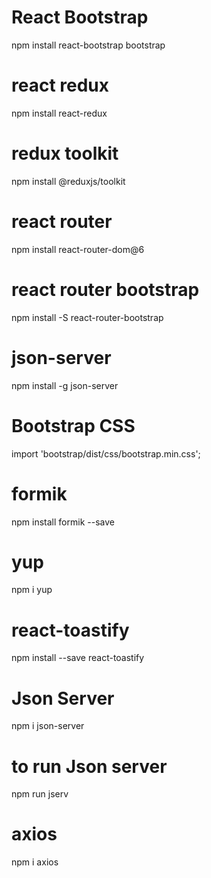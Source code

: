 # React Bootstrap

npm install react-bootstrap bootstrap

# react redux

npm install react-redux

# redux toolkit

npm install @reduxjs/toolkit

# react router

npm install react-router-dom@6

# react router bootstrap

npm install -S react-router-bootstrap

# json-server

npm install -g json-server

# Bootstrap CSS

import 'bootstrap/dist/css/bootstrap.min.css';

# formik

npm install formik --save

# yup

npm i yup

# react-toastify

npm install --save react-toastify

# Json Server

npm i json-server

# to run Json server

npm run jserv

# axios

npm i axios